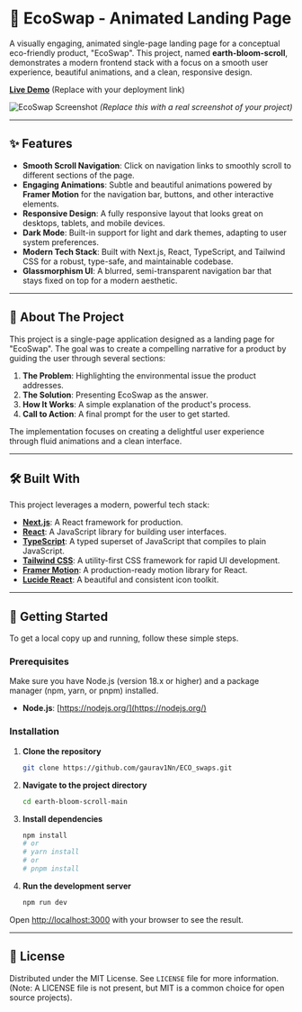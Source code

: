 
# 🌿 EcoSwap - Animated Landing Page

A visually engaging, animated single-page landing page for a conceptual eco-friendly product, "EcoSwap". This project, named **earth-bloom-scroll**, demonstrates a modern frontend stack with a focus on a smooth user experience, beautiful animations, and a clean, responsive design.

**[Live Demo](https://your-live-demo-link.com)** (Replace with your deployment link)

![EcoSwap Screenshot](https://via.placeholder.com/1200x600.png/22c55e/ffffff?text=EcoSwap+Landing+Page)
*(Replace this with a real screenshot of your project)*

---

## ✨ Features

- **Smooth Scroll Navigation**: Click on navigation links to smoothly scroll to different sections of the page.
- **Engaging Animations**: Subtle and beautiful animations powered by **Framer Motion** for the navigation bar, buttons, and other interactive elements.
- **Responsive Design**: A fully responsive layout that looks great on desktops, tablets, and mobile devices.
- **Dark Mode**: Built-in support for light and dark themes, adapting to user system preferences.
- **Modern Tech Stack**: Built with Next.js, React, TypeScript, and Tailwind CSS for a robust, type-safe, and maintainable codebase.
- **Glassmorphism UI**: A blurred, semi-transparent navigation bar that stays fixed on top for a modern aesthetic.

---

## 🚀 About The Project

This project is a single-page application designed as a landing page for "EcoSwap". The goal was to create a compelling narrative for a product by guiding the user through several sections:

1.  **The Problem**: Highlighting the environmental issue the product addresses.
2.  **The Solution**: Presenting EcoSwap as the answer.
3.  **How It Works**: A simple explanation of the product's process.
4.  **Call to Action**: A final prompt for the user to get started.

The implementation focuses on creating a delightful user experience through fluid animations and a clean interface.

---

## 🛠️ Built With

This project leverages a modern, powerful tech stack:

- **[Next.js](https://nextjs.org/)**: A React framework for production.
- **[React](https://reactjs.org/)**: A JavaScript library for building user interfaces.
- **[TypeScript](https://www.typescriptlang.org/)**: A typed superset of JavaScript that compiles to plain JavaScript.
- **[Tailwind CSS](https://tailwindcss.com/)**: A utility-first CSS framework for rapid UI development.
- **[Framer Motion](https://www.framer.com/motion/)**: A production-ready motion library for React.
- **[Lucide React](https://lucide.dev/)**: A beautiful and consistent icon toolkit.

---

## 🏁 Getting Started

To get a local copy up and running, follow these simple steps.

### Prerequisites

Make sure you have Node.js (version 18.x or higher) and a package manager (npm, yarn, or pnpm) installed.

- **Node.js**: [https://nodejs.org/](https://nodejs.org/)

### Installation

1.  **Clone the repository**
    ```sh
    git clone https://github.com/gaurav1Nn/ECO_swaps.git
    ```

2.  **Navigate to the project directory**
    ```sh
    cd earth-bloom-scroll-main
    ```

3.  **Install dependencies**
    ```sh
    npm install
    # or
    # yarn install
    # or
    # pnpm install
    ```

4.  **Run the development server**
    ```sh
    npm run dev
    ```

Open [http://localhost:3000](http://localhost:3000) with your browser to see the result.

---

## 📄 License

Distributed under the MIT License. See `LICENSE` file for more information. (Note: A LICENSE file is not present, but MIT is a common choice for open source projects).

